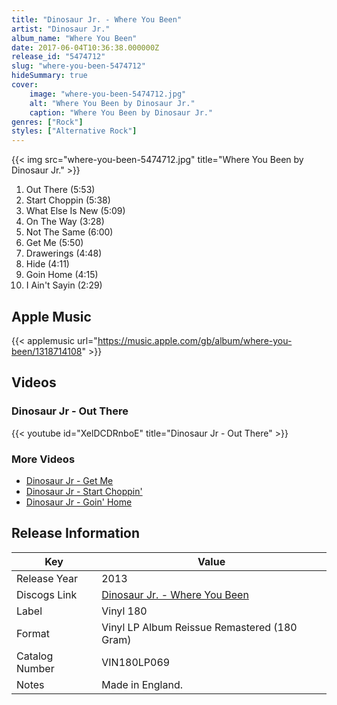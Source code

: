 ```yaml
---
title: "Dinosaur Jr. - Where You Been"
artist: "Dinosaur Jr."
album_name: "Where You Been"
date: 2017-06-04T10:36:38.000000Z
release_id: "5474712"
slug: "where-you-been-5474712"
hideSummary: true
cover:
    image: "where-you-been-5474712.jpg"
    alt: "Where You Been by Dinosaur Jr."
    caption: "Where You Been by Dinosaur Jr."
genres: ["Rock"]
styles: ["Alternative Rock"]
---
```


{{< img src="where-you-been-5474712.jpg" title="Where You Been by Dinosaur Jr." >}}

<!-- section break -->

1. Out There (5:53)
2. Start Choppin (5:38)
3. What Else Is New (5:09)
4. On The Way (3:28)
5. Not The Same (6:00)
6. Get Me (5:50)
7. Drawerings (4:48)
8. Hide (4:11)
9. Goin Home (4:15)
10. I Ain't Sayin (2:29)

<!-- section break -->




## Apple Music
{{< applemusic url="https://music.apple.com/gb/album/where-you-been/1318714108" >}}





## Videos
### Dinosaur Jr - Out There
{{< youtube id="XelDCDRnboE" title="Dinosaur Jr - Out There" >}}<br>

### More Videos

- [Dinosaur Jr - Get Me](https://www.youtube.com/watch?v=ybExfDHg1i0)
- [Dinosaur Jr - Start Choppin'](https://www.youtube.com/watch?v=Z_-JapMQUPQ)
- [Dinosaur Jr - Goin' Home](https://www.youtube.com/watch?v=30h3HWSarDA)


## Release Information
|  Key           | Value                                                |
| ---------------| ---------------------------------------------------- |
| Release Year   | 2013                                   |
| Discogs Link   | [Dinosaur Jr. - Where You Been](https://www.discogs.com/release/5474712-Dinosaur-Jr-Where-You-Been) |
| Label          | Vinyl 180 |
| Format         | Vinyl LP Album Reissue Remastered (180 Gram) |
| Catalog Number | VIN180LP069 |
| Notes | Made in England. |